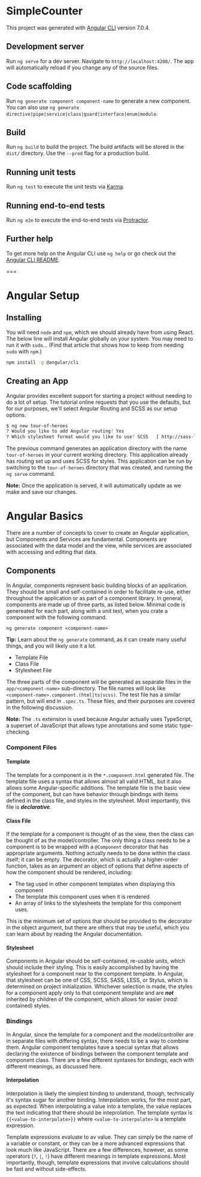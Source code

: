 # SimpleCounter

This project was generated with [Angular CLI](https://github.com/angular/angular-cli) version 7.0.4.

## Development server

Run `ng serve` for a dev server. Navigate to `http://localhost:4200/`. The app will automatically reload if you change any of the source files.

## Code scaffolding

Run `ng generate component component-name` to generate a new component. You can also use `ng generate directive|pipe|service|class|guard|interface|enum|module`.

## Build

Run `ng build` to build the project. The build artifacts will be stored in the `dist/` directory. Use the `--prod` flag for a production build.

## Running unit tests

Run `ng test` to execute the unit tests via [Karma](https://karma-runner.github.io).

## Running end-to-end tests

Run `ng e2e` to execute the end-to-end tests via [Protractor](http://www.protractortest.org/).

## Further help

To get more help on the Angular CLI use `ng help` or go check out the [Angular CLI README](https://github.com/angular/angular-cli/blob/master/README.md).

===

# Angular Setup

## Installing
You will need `node` and `npm`, which we should already have from using React. The below line will install Angular globally on your system. You may need to run it with `sudo`... (Find that article that shows how to keep from needing `sudo` with `npm`.)

```bash
npm install -g @angular/cli
```

## Creating an App
Angular provides excellent support for starting a project without needing to do a lot of setup. The tutorial online requests that you use the defaults, but for our purposes, we'll select Angular Routing and SCSS as our setup options.

```bash
$ ng new tour-of-heroes
? Would you like to add Angular routing? Yes
? Which stylesheet format would you like to use? SCSS   [ http://sass-lang.com   ]
```

The previous command generates an application directory with the name `tour-of-heroes` in your current working directory. This application already has routing set up and uses SCSS for styles. This application can be run by switching to the `tour-of-heroes` directory that was created, and running the `ng serve` command.

**Note:** Once the application is served, it will automatically update as we make and save our changes.

# Angular Basics
There are a number of concepts to cover to create an Angular application, but Components and Services are fundamental. Components are associated with the data model and the view, while services are associated with accessing and editing that data.

## Components
In Angular, components represent basic building blocks of an application. They should be small and self-contained in order to facilitate re-use, either throughout the application or as part of a component library. In general, components are made up of three parts, as listed below. Minimal code is genereated for each part, along with a unit test, when you crate a component with the following command.


```
ng generate component <component-name>
```

**Tip:** Learn about the `ng generate` command, as it can create many useful things, and you will likely use it a lot.

* Template File
* Class File
* Stylesheet File

The three parts of the component will be generated as separate files in the `app/<component-name>` sub-directory. The file names will look like `<component-name>.component.(html|ts|scss)`. The test file has a similar pattern, but will end in `.spec.ts`. These files, and their purposes are covered in the following discussion.

**Note:** The `.ts` extension is used because Angular actually uses TypeScript, a superset of JavaScript that allows type annotations and some static type-checking.

### Component Files
#### Template
The template for a component is in the `*.component.html` generated file. The template file uses a syntax that allows almost all valid HTML, but it also allows some Angular-specific additions. The template file is the basic view of the component, but can have behavior through bindings with items defined in the class file, and styles in the stylesheet. Most importantly, this file is **_declarative_**.

#### Class File
If the template for a component is thought of as the view, then the class can be thought of as the model/controller. The only thing a class needs to be a component is to be wrapped with a `@Component` decorator that has appropriate arguments. Nothing actually needs to be done within the class itself; it can be empty. The decorator, which is actually a higher-order function, takes as an argument an object of options that define aspects of how the component should be rendered, including:

* The tag used in other component templates when displaying this component
* The template this component uses when it is rendered
* An array of links to the stylesheets the template for this component uses.

This is the minimum set of options that should be provided to the decorator in the object argument, but there are others that may be useful, which you can learn about by reading the Angular documentation.

#### Stylesheet
Components in Angular should be self-contained, re-usable units, which should include their styling. This is easily accomplished by having the stylesheet for a component near to the component template. In Angular, that stylesheet can be one of CSS, SCSS, SASS, LESS, or Stylus, which is determined on project initialization. Whichever selection is made, the styles for a component apply only to that component template and are _**not**_ inherited by children of the component, which allows for easier (_read_: contained) styles.

### Bindings
In Angular, since the template for a component and the model/controller are in separate files with differing syntax, there needs to be a way to combine them. Angular component templates have a special syntax that allows declaring the existence of bindings between the component template and component class. There are a few different syntaxes for bindings, each with different meanings, as discussed here.

#### Interpolation

Interpolation is likely the simplest binding to understand, though, technically it's syntax sugar for another binding. Interpolation works, for the most part, as expected. When interpolating a value into a template, the value replaces the text indicating that there should be inteprolation. The template syntax is `{{<value-to-interpolate>}}` where `<value-to-interpolate>` is a template expression.

Template expressions evaluate to av value. They can simply be the name of a variable or constant, or they can be a more advanced expressions that look much like JavaScript. There are a few differences, however, as some operators (`?`, `|`, `!`) have different meanings in template expressions. Most importantly, though, template expressions that involve calculations should be fast and without side-effects.

